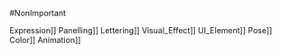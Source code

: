 #NonImportant

Expression]]
Panelling]]
Lettering]]
Visual_Effect]]
UI_Element]]
Pose]]
Color]]
Animation]]

